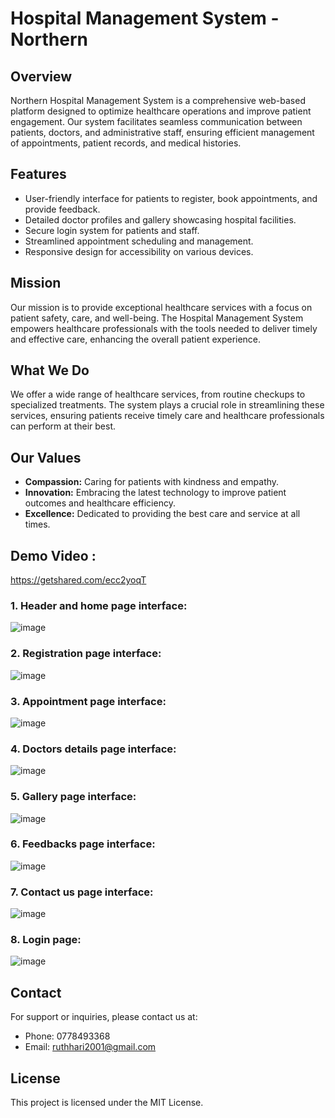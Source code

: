 # Hospital Management System - Northern

## Overview
Northern Hospital Management System is a comprehensive web-based platform designed to optimize healthcare operations and improve patient engagement. Our system facilitates seamless communication between patients, doctors, and administrative staff, ensuring efficient management of appointments, patient records, and medical histories.

## Features
- User-friendly interface for patients to register, book appointments, and provide feedback.
- Detailed doctor profiles and gallery showcasing hospital facilities.
- Secure login system for patients and staff.
- Streamlined appointment scheduling and management.
- Responsive design for accessibility on various devices.

## Mission
Our mission is to provide exceptional healthcare services with a focus on patient safety, care, and well-being. The Hospital Management System empowers healthcare professionals with the tools needed to deliver timely and effective care, enhancing the overall patient experience.

## What We Do
We offer a wide range of healthcare services, from routine checkups to specialized treatments. The system plays a crucial role in streamlining these services, ensuring patients receive timely care and healthcare professionals can perform at their best.

## Our Values
- **Compassion:** Caring for patients with kindness and empathy.
- **Innovation:** Embracing the latest technology to improve patient outcomes and healthcare efficiency.
- **Excellence:** Dedicated to providing the best care and service at all times.

## Demo Video :
https://getshared.com/ecc2yoqT

### 1.	Header and home page interface:
   ![image](https://github.com/user-attachments/assets/452e9756-4b54-4ed8-8570-bba6dd7d66b3)
### 2.	Registration page interface:
   ![image](https://github.com/user-attachments/assets/e42f58d8-82ca-4801-a63f-af113cb0de43)
### 3.	Appointment page interface:
   ![image](https://github.com/user-attachments/assets/aa740167-60f7-4db4-8ab7-b1730f052ec0)
### 4.	Doctors details page interface:
   ![image](https://github.com/user-attachments/assets/4dc806e7-d193-4725-97b2-c3ef4e816b23)
### 5.	Gallery page interface:
   ![image](https://github.com/user-attachments/assets/df76b2b8-6364-440c-9d51-d6322d0b4155)
### 6.	Feedbacks page interface:
   ![image](https://github.com/user-attachments/assets/3ef7989c-772e-4edf-bbac-feeebd1195ac)
### 7. Contact us page interface:
   ![image](https://github.com/user-attachments/assets/ea26956c-c2d2-4377-a2ef-239e9dc1e1ab)
### 8. Login page:
   ![image](https://github.com/user-attachments/assets/10d73da3-c458-40d2-922c-bb39ceff9b99)

## Contact
For support or inquiries, please contact us at:
- Phone: 0778493368
- Email: ruthhari2001@gmail.com

## License
This project is licensed under the MIT License.
